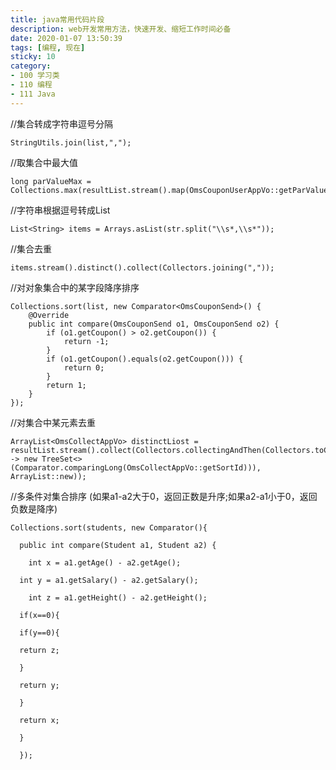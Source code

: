 ```yaml
---
title: java常用代码片段
description: web开发常用方法，快速开发、缩短工作时间必备
date: 2020-01-07 13:50:39
tags: [编程, 现在]
sticky: 10
category:
- 100 学习类
- 110 编程
- 111 Java
---
```


//集合转成字符串逗号分隔

    StringUtils.join(list,",");

//取集合中最大值

    long parValueMax = Collections.max(resultList.stream().map(OmsCouponUserAppVo::getParValue).collect(Collectors.toList()));

//字符串根据逗号转成List

    List<String> items = Arrays.asList(str.split("\\s*,\\s*"));
//集合去重

    items.stream().distinct().collect(Collectors.joining(","));
//对对象集合中的某字段降序排序

    Collections.sort(list, new Comparator<OmsCouponSend>() {
        @Override
        public int compare(OmsCouponSend o1, OmsCouponSend o2) {
            if (o1.getCoupon() > o2.getCoupon()) {
                return -1;
            }
            if (o1.getCoupon().equals(o2.getCoupon())) {
                return 0;
            }
            return 1;
        }
    });
//对集合中某元素去重

    ArrayList<OmsCollectAppVo> distinctLiost = resultList.stream().collect(Collectors.collectingAndThen(Collectors.toCollection(() -> new TreeSet<>(Comparator.comparingLong(OmsCollectAppVo::getSortId))), ArrayList::new));

//多条件对集合排序
(如果a1-a2大于0，返回正数是升序;如果a2-a1小于0，返回负数是降序)
    
    Collections.sort(students, new Comparator(){
    
      public int compare(Student a1, Student a2) {
    
     	int x = a1.getAge() - a2.getAge();
    
      int y = a1.getSalary() - a2.getSalary();
    
     	int z = a1.getHeight() - a2.getHeight();
    
      if(x==0){
    
      if(y==0){
    
      return z;
    
      }
    
      return y;
    
      }
    
      return x;
    
      }
    
      });


​     
















